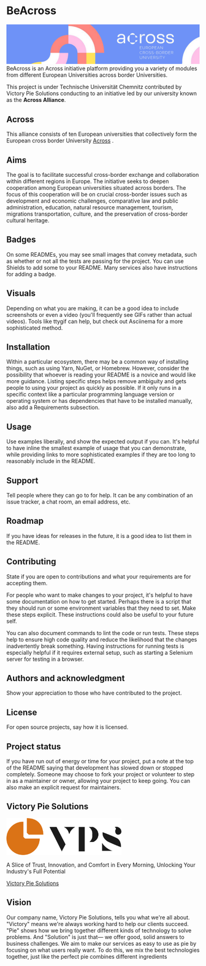# BeAcross
![alt text](./across-app/src/images/across-bg.png)
BeAcross is an Across initiative platform providing you a variety of modules from different European Universities across border Universities. 

This project is under Technische Universität Chemnitz contributed by Victory Pie Solutions conducting to an initiative led by our university known as the **Across Alliance**. 

## Across
This alliance consists of ten European universities that collectively form the European cross border University [Across](https://www.across-alliance.eu/) . 


## Aims
The goal is to facilitate successful cross-border exchange and collaboration within different regions in Europe. The initiative seeks to deepen cooperation among European universities situated across borders. The focus of this cooperation will be on crucial cross-border issues such as development and economic challenges, comparative law and public administration, education, natural resource management, tourism, migrations transportation, culture, and the preservation of cross-border cultural heritage.

## Badges
On some READMEs, you may see small images that convey metadata, such as whether or not all the tests are passing for the project. You can use Shields to add some to your README. Many services also have instructions for adding a badge.

## Visuals
Depending on what you are making, it can be a good idea to include screenshots or even a video (you'll frequently see GIFs rather than actual videos). Tools like ttygif can help, but check out Asciinema for a more sophisticated method.

## Installation
Within a particular ecosystem, there may be a common way of installing things, such as using Yarn, NuGet, or Homebrew. However, consider the possibility that whoever is reading your README is a novice and would like more guidance. Listing specific steps helps remove ambiguity and gets people to using your project as quickly as possible. If it only runs in a specific context like a particular programming language version or operating system or has dependencies that have to be installed manually, also add a Requirements subsection.

## Usage
Use examples liberally, and show the expected output if you can. It's helpful to have inline the smallest example of usage that you can demonstrate, while providing links to more sophisticated examples if they are too long to reasonably include in the README.

## Support
Tell people where they can go to for help. It can be any combination of an issue tracker, a chat room, an email address, etc.

## Roadmap
If you have ideas for releases in the future, it is a good idea to list them in the README.

## Contributing
State if you are open to contributions and what your requirements are for accepting them.

For people who want to make changes to your project, it's helpful to have some documentation on how to get started. Perhaps there is a script that they should run or some environment variables that they need to set. Make these steps explicit. These instructions could also be useful to your future self.

You can also document commands to lint the code or run tests. These steps help to ensure high code quality and reduce the likelihood that the changes inadvertently break something. Having instructions for running tests is especially helpful if it requires external setup, such as starting a Selenium server for testing in a browser.

## Authors and acknowledgment
Show your appreciation to those who have contributed to the project.

## License
For open source projects, say how it is licensed.

## Project status
If you have run out of energy or time for your project, put a note at the top of the README saying that development has slowed down or stopped completely. Someone may choose to fork your project or volunteer to step in as a maintainer or owner, allowing your project to keep going. You can also make an explicit request for maintainers.


## Victory Pie Solutions

<img src="./readme-src/logo.png" width="300">

A Slice of Trust, Innovation, and Comfort in Every Morning, Unlocking Your Industry's Full Potential 

[Victory Pie Solutions](https://www.victorypiesolutions.com/)

## Vision
Our company name, Victory Pie Solutions, tells you what we're all about. "Victory" means we're always working hard to help our clients succeed. "Pie" shows how we bring together different kinds of technology to solve problems. And "Solution" is just that— we offer good, solid answers to business challenges. We aim to make our services as easy to use as pie by focusing on what users really want. To do this, we mix the best technologies together, just like the perfect pie combines different ingredients